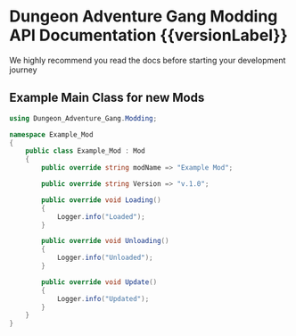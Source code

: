 # Dungeon Adventure Gang Modding API Documentation {{versionLabel}}

We highly recommend you read the docs before starting your development journey

## Example Main Class for new Mods

```csharp
using Dungeon_Adventure_Gang.Modding;

namespace Example_Mod
{
	public class Example_Mod : Mod
	{
		public override string modName => "Example Mod";

		public override string Version => "v.1.0";

		public override void Loading()
		{
			Logger.info("Loaded");
		}

		public override void Unloading()
		{
			Logger.info("Unloaded");
		}

		public override void Update()
		{
			Logger.info("Updated");
		}
	}
}
```
